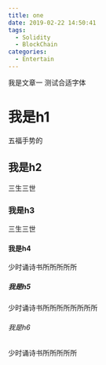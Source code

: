 ```yaml
---
title: one
date: 2019-02-22 14:50:41
tags: 
  - Solidity
  - BlockChain
categories: 
  - Entertain
---
```






我是文章一  测试合适字体



# 我是h1

五福手势的

## 我是h2

三生三世

### 我是h3

三生三世

#### 我是h4

少时诵诗书所所所所所

##### 我是h5

少时诵诗书所所所所所所所所

###### 我是h6

少时诵诗书所所所所所